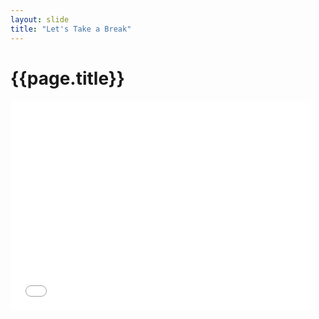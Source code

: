 ```yaml
---
layout: slide
title: "Let's Take a Break"
---
```


# {{page.title}}

<iframe src="//giphy.com/embed/7qEdwIqFZHrEc" width="480" height="336"
frameBorder="0" class="giphy-embed" allowFullScreen></iframe>
